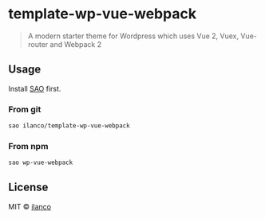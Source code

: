 # template-wp-vue-webpack

> A modern starter theme for Wordpress which uses Vue 2, Vuex, Vue-router and Webpack 2

## Usage

Install [SAO](https://github.com/egoist/sao) first.

### From git

```bash
sao ilanco/template-wp-vue-webpack
```

### From npm

```bash
sao wp-vue-webpack
```

## License

MIT &copy; [ilanco](github.com/ilanco)
